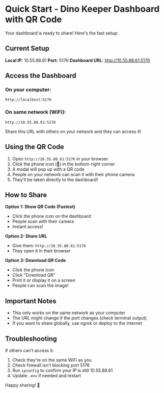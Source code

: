 # Quick Start - Dino Keeper Dashboard with QR Code

Your dashboard is ready to share! Here's the fast setup:

## Current Setup

**Local IP:** 10.55.88.61
**Port:** 5176
**Dashboard URL:** http://10.55.88.61:5176

## Access the Dashboard

### On your computer:
```
http://localhost:5176
```

### On same network (WiFi):
```
http://10.55.88.61:5176
```

Share this URL with others on your network and they can access it!

## Using the QR Code

1. Open `http://10.55.88.61:5176` in your browser
2. Click the phone icon (📱) in the bottom-right corner
3. A modal will pop up with a QR code
4. People on your network can scan it with their phone camera
5. They'll be taken directly to the dashboard!

## How to Share

**Option 1: Show QR Code (Fastest)**
- Click the phone icon on the dashboard
- People scan with their camera
- Instant access!

**Option 2: Share URL**
- Give them: `http://10.55.88.61:5176`
- They open it in their browser

**Option 3: Download QR Code**
- Click the phone icon
- Click "Download QR"
- Print it or display it on a screen
- People can scan the image!

## Important Notes

- This only works on the same network as your computer
- The URL might change if the port changes (check terminal output)
- If you want to share globally, use ngrok or deploy to the internet

## Troubleshooting

If others can't access it:
1. Check they're on the same WiFi as you
2. Check firewall isn't blocking port 5176
3. Run `ipconfig` to confirm your IP is still 10.55.88.61
4. Update `.env` if needed and restart

Happy sharing! 🎉
